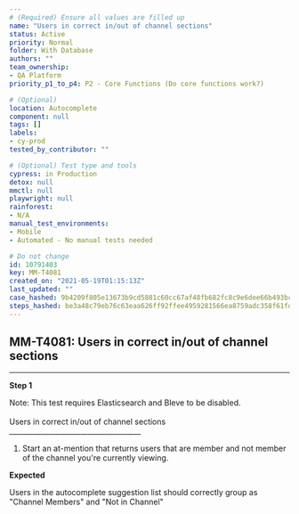 ```yaml
---
# (Required) Ensure all values are filled up
name: "Users in correct in/out of channel sections"
status: Active
priority: Normal
folder: With Database
authors: ""
team_ownership:
- QA Platform
priority_p1_to_p4: P2 - Core Functions (Do core functions work?)

# (Optional)
location: Autocomplete
component: null
tags: []
labels:
- cy-prod
tested_by_contributor: ""

# (Optional) Test type and tools
cypress: in Production
detox: null
mmctl: null
playwright: null
rainforest:
- N/A
manual_test_environments:
- Mobile
- Automated - No manual tests needed

# Do not change
id: 10791403
key: MM-T4081
created_on: "2021-05-19T01:15:13Z"
last_updated: ""
case_hashed: 9b4209f805e13673b9cd5881c60cc67af48fb682fc8c9e6dee66b493bcc4ae62100d2e596b2a7a5126a8e76db054f3d2
steps_hashed: be3a48c79eb76c63eaa626ff92ffee4959281566ea8759adc358f61fd7067e2a86b6a536affb5f4ac0de85a5f156e579
---
```


<!-- (Auto-generated) Based on frontmatter's "key" and "name" -->

## MM-T4081: Users in correct in/out of channel sections

---

**Step 1**

Note: This test requires Elasticsearch and Bleve to be disabled.\
\
Users in correct in/out of channel sections\
\_\_\_\_\_\_\_\_\_\_\_\_\_\_\_\_\_\_\_\_\_\_\_\_\_\_\_\_\_\_\_\_\_\_\_\_\_

1. Start an at-mention that returns users that are member and not member of the channel you're currently viewing.

**Expected**

Users in the autocomplete suggestion list should correctly group as "Channel Members" and "Not in Channel"
